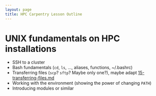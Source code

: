 ```yaml
---
layout: page
title: HPC Carpentry Lesson Outline
---
```


# UNIX fundamentals on HPC installations

* SSH to a cluster 
* Bash fundamentals (`cd`, `ls`, ..., aliases, functions, ~/.bashrc)
* Transferring files (`scp`? `sftp`? Maybe only one?), maybe adapt [15-transferring-files.md](https://github.com/hpc-carpentry/hpc-intro/tree/gh-pages/_episodes/15-transferring-files.md)
* Working with the environment (showing the power of changing `PATH`)
* Introducing modules or similar 

